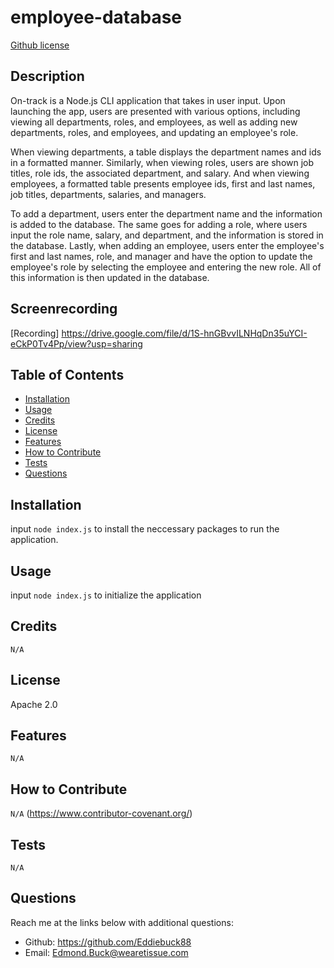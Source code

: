 # employee-database
[Github license](https://img.shields.io/static/v1?label=License&message=Apache%202.0&color=brightgreen)


## Description 
On-track is a Node.js CLI application that takes in user input. Upon launching the app, users are presented with various options, including viewing all departments, roles, and employees, as well as adding new departments, roles, and employees, and updating an employee's role.

When viewing departments, a table displays the department names and ids in a formatted manner. Similarly, when viewing roles, users are shown job titles, role ids, the associated department, and salary. And when viewing employees, a formatted table presents employee ids, first and last names, job titles, departments, salaries, and managers.

To add a department, users enter the department name and the information is added to the database. The same goes for adding a role, where users input the role name, salary, and department, and the information is stored in the database. Lastly, when adding an employee, users enter the employee's first and last names, role, and manager and have the option to update the employee's role by selecting the employee and entering the new role. All of this information is then updated in the database.


## Screenrecording
[Recording] https://drive.google.com/file/d/1S-hnGBvvILNHqDn35uYCI-eCkP0Tv4Pp/view?usp=sharing

## Table of Contents
    
- [Installation](#installation)
- [Usage](#usage)
- [Credits](#credits)
- [License](#license)
- [Features](#features)
- [How to Contribute](#how-to-contribute)
- [Tests](#tests)
- [Questions](#questions)


## Installation
input ```node index.js``` to install the neccessary packages to run the application.
  
  
## Usage
input ```node index.js``` to initialize the application
   
  
## Credits
```N/A```
  
  
## License
Apache 2.0
## Features
```N/A```
## How to Contribute
```N/A``` 
(https://www.contributor-covenant.org/)
  
## Tests
```N/A```
  
## Questions
Reach me at the links below with additional questions:
- Github: https://github.com/Eddiebuck88
- Email: Edmond.Buck@wearetissue.com
